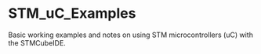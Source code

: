 # STM_uC_Examples
Basic working examples and notes on using STM microcontrollers (uC) with the STMCubeIDE.